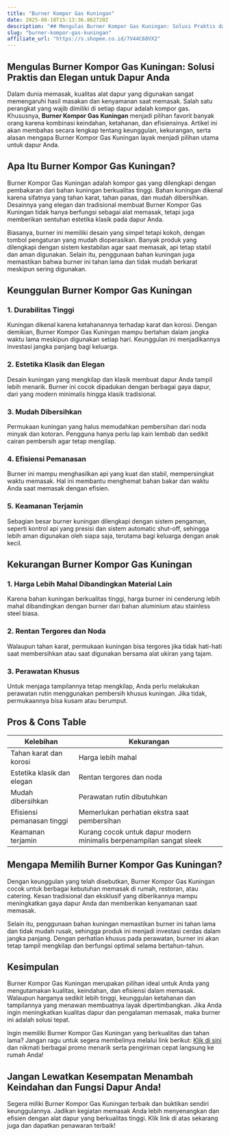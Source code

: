 ```yaml
---
title: "Burner Kompor Gas Kuningan"
date: 2025-08-18T15:13:36.862720Z
description: "## Mengulas Burner Kompor Gas Kuningan: Solusi Praktis dan Elegan untuk Dapur Anda..."
slug: "burner-kompor-gas-kuningan"
affiliate_url: "https://s.shopee.co.id/7V44C68VX2"
---
```

## Mengulas Burner Kompor Gas Kuningan: Solusi Praktis dan Elegan untuk Dapur Anda

Dalam dunia memasak, kualitas alat dapur yang digunakan sangat memengaruhi hasil masakan dan kenyamanan saat memasak. Salah satu perangkat yang wajib dimiliki di setiap dapur adalah kompor gas. Khususnya, **Burner Kompor Gas Kuningan** menjadi pilihan favorit banyak orang karena kombinasi keindahan, ketahanan, dan efisiensinya. Artikel ini akan membahas secara lengkap tentang keunggulan, kekurangan, serta alasan mengapa Burner Kompor Gas Kuningan layak menjadi pilihan utama untuk dapur Anda.

## Apa Itu Burner Kompor Gas Kuningan?

Burner Kompor Gas Kuningan adalah kompor gas yang dilengkapi dengan pembakaran dari bahan kuningan berkualitas tinggi. Bahan kuningan dikenal karena sifatnya yang tahan karat, tahan panas, dan mudah dibersihkan. Desainnya yang elegan dan tradisional membuat Burner Kompor Gas Kuningan tidak hanya berfungsi sebagai alat memasak, tetapi juga memberikan sentuhan estetika klasik pada dapur Anda.

Biasanya, burner ini memiliki desain yang simpel tetapi kokoh, dengan tombol pengaturan yang mudah dioperasikan. Banyak produk yang dilengkapi dengan sistem kestabilan agar saat memasak, api tetap stabil dan aman digunakan. Selain itu, penggunaan bahan kuningan juga memastikan bahwa burner ini tahan lama dan tidak mudah berkarat meskipun sering digunakan.

## Keunggulan Burner Kompor Gas Kuningan

### 1. Durabilitas Tinggi

Kuningan dikenal karena ketahanannya terhadap karat dan korosi. Dengan demikian, Burner Kompor Gas Kuningan mampu bertahan dalam jangka waktu lama meskipun digunakan setiap hari. Keunggulan ini menjadikannya investasi jangka panjang bagi keluarga.

### 2. Estetika Klasik dan Elegan

Desain kuningan yang mengkilap dan klasik membuat dapur Anda tampil lebih menarik. Burner ini cocok dipadukan dengan berbagai gaya dapur, dari yang modern minimalis hingga klasik tradisional.

### 3. Mudah Dibersihkan

Permukaan kuningan yang halus memudahkan pembersihan dari noda minyak dan kotoran. Pengguna hanya perlu lap kain lembab dan sedikit cairan pembersih agar tetap mengilap.

### 4. Efisiensi Pemanasan

Burner ini mampu menghasilkan api yang kuat dan stabil, mempersingkat waktu memasak. Hal ini membantu menghemat bahan bakar dan waktu Anda saat memasak dengan efisien.

### 5. Keamanan Terjamin

Sebagian besar burner kuningan dilengkapi dengan sistem pengaman, seperti kontrol api yang presisi dan sistem automatic shut-off, sehingga lebih aman digunakan oleh siapa saja, terutama bagi keluarga dengan anak kecil.

## Kekurangan Burner Kompor Gas Kuningan

### 1. Harga Lebih Mahal Dibandingkan Material Lain

Karena bahan kuningan berkualitas tinggi, harga burner ini cenderung lebih mahal dibandingkan dengan burner dari bahan aluminium atau stainless steel biasa.

### 2. Rentan Tergores dan Noda

Walaupun tahan karat, permukaan kuningan bisa tergores jika tidak hati-hati saat membersihkan atau saat digunakan bersama alat ukiran yang tajam.

### 3. Perawatan Khusus

Untuk menjaga tampilannya tetap mengkilap, Anda perlu melakukan perawatan rutin menggunakan pembersih khusus kuningan. Jika tidak, permukaannya bisa kusam atau berumput.

## Pros & Cons Table

| Kelebihan                                | Kekurangan                                 |
|------------------------------------------|-------------------------------------------|
| Tahan karat dan korosi                  | Harga lebih mahal                       |
| Estetika klasik dan elegan             | Rentan tergores dan noda                |
| Mudah dibersihkan                      | Perawatan rutin dibutuhkan             |
| Efisiensi pemanasan tinggi             | Memerlukan perhatian ekstra saat pembersihan |
| Keamanan terjamin                      | Kurang cocok untuk dapur modern minimalis berpenampilan sangat sleek |

## Mengapa Memilih Burner Kompor Gas Kuningan?

Dengan keunggulan yang telah disebutkan, Burner Kompor Gas Kuningan cocok untuk berbagai kebutuhan memasak di rumah, restoran, atau catering. Kesan tradisional dan eksklusif yang diberikannya mampu meningkatkan gaya dapur Anda dan memberikan kenyamanan saat memasak.

Selain itu, penggunaan bahan kuningan memastikan burner ini tahan lama dan tidak mudah rusak, sehingga produk ini menjadi investasi cerdas dalam jangka panjang. Dengan perhatian khusus pada perawatan, burner ini akan tetap tampil mengkilap dan berfungsi optimal selama bertahun-tahun.

## Kesimpulan

Burner Kompor Gas Kuningan merupakan pilihan ideal untuk Anda yang mengutamakan kualitas, keindahan, dan efisiensi dalam memasak. Walaupun harganya sedikit lebih tinggi, keunggulan ketahanan dan tampilannya yang menawan membuatnya layak dipertimbangkan. Jika Anda ingin meningkatkan kualitas dapur dan pengalaman memasak, maka burner ini adalah solusi tepat.

Ingin memiliki Burner Kompor Gas Kuningan yang berkualitas dan tahan lama? Jangan ragu untuk segera membelinya melalui link berikut: [Klik di sini](https://s.shopee.co.id/7V44C68VX2) dan nikmati berbagai promo menarik serta pengiriman cepat langsung ke rumah Anda!

## Jangan Lewatkan Kesempatan Menambah Keindahan dan Fungsi Dapur Anda!

Segera miliki Burner Kompor Gas Kuningan terbaik dan buktikan sendiri keunggulannya. Jadikan kegiatan memasak Anda lebih menyenangkan dan efisien dengan alat dapur yang berkualitas tinggi. Klik link di atas sekarang juga dan dapatkan penawaran terbaik!